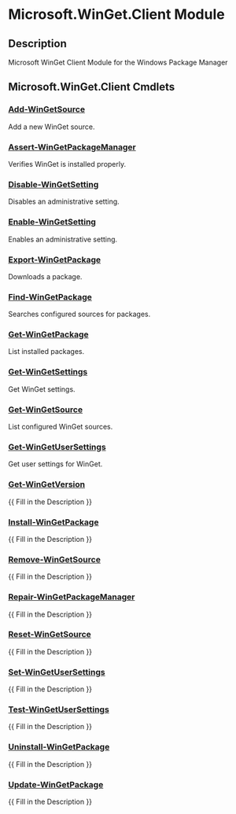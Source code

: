 ﻿---
Module Name: Microsoft.WinGet.Client
Module Guid: e11157e2-cd24-4250-83b8-c6654ea4926a
Download Help Link: 
Help Version: 1.8.0
Locale: en-US
---

# Microsoft.WinGet.Client Module
## Description
Microsoft WinGet Client Module for the Windows Package Manager

## Microsoft.WinGet.Client Cmdlets
### [Add-WinGetSource](Add-WinGetSource.md)
Add a new WinGet source.

### [Assert-WinGetPackageManager](Assert-WinGetPackageManager.md)
Verifies WinGet is installed properly.

### [Disable-WinGetSetting](Disable-WinGetSetting.md)
Disables an administrative setting.

### [Enable-WinGetSetting](Enable-WinGetSetting.md)
Enables an administrative setting.

### [Export-WinGetPackage](Export-WinGetPackage.md)
Downloads a package.

### [Find-WinGetPackage](Find-WinGetPackage.md)
Searches configured sources for packages.

### [Get-WinGetPackage](Get-WinGetPackage.md)
List installed packages.

### [Get-WinGetSettings](Get-WinGetSettings.md)
Get WinGet settings.

### [Get-WinGetSource](Get-WinGetSource.md)
List configured WinGet sources.

### [Get-WinGetUserSettings](Get-WinGetUserSettings.md)
Get user settings for WinGet.

### [Get-WinGetVersion](Get-WinGetVersion.md)
{{ Fill in the Description }}

### [Install-WinGetPackage](Install-WinGetPackage.md)
{{ Fill in the Description }}

### [Remove-WinGetSource](Remove-WinGetSource.md)
{{ Fill in the Description }}

### [Repair-WinGetPackageManager](Repair-WinGetPackageManager.md)
{{ Fill in the Description }}

### [Reset-WinGetSource](Reset-WinGetSource.md)
{{ Fill in the Description }}

### [Set-WinGetUserSettings](Set-WinGetUserSettings.md)
{{ Fill in the Description }}

### [Test-WinGetUserSettings](Test-WinGetUserSettings.md)
{{ Fill in the Description }}

### [Uninstall-WinGetPackage](Uninstall-WinGetPackage.md)
{{ Fill in the Description }}

### [Update-WinGetPackage](Update-WinGetPackage.md)
{{ Fill in the Description }}

